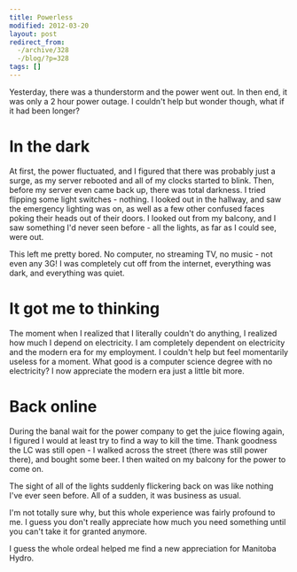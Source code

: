 ```yaml
---
title: Powerless
modified: 2012-03-20
layout: post
redirect_from:
  -/archive/328
  -/blog/?p=328
tags: []
---
```



Yesterday, there was a thunderstorm and the power went out. In then end, it was only a 2 hour power outage. I couldn't help but wonder though, what if it had been longer?

In the dark
===========

At first, the power fluctuated, and I figured that there was probably just a surge, as my server rebooted and all of my clocks started to blink. Then, before my server even came back up, there was total darkness. I tried flipping some light switches - nothing. I looked out in the hallway, and saw the emergency lighting was on, as well as a few other confused faces poking their heads out of their doors. I looked out from my balcony, and I saw something I'd never seen before - all the lights, as far as I could see, were out.

This left me pretty bored. No computer, no streaming TV, no music - not even any 3G! I was completely cut off from the internet, everything was dark, and everything was quiet.

It got me to thinking
=====================

The moment when I realized that I literally couldn't do anything, I realized how much I depend on electricity. I am completely dependent on electricity and the modern era for my employment. I couldn't help but feel momentarily useless for a moment. What good is a computer science degree with no electricity? I now appreciate the modern era just a little bit more.

Back online
===========

During the banal wait for the power company to get the juice flowing again, I figured I would at least try to find a way to kill the time. Thank goodness the LC was still open - I walked across the street (there was still power there), and bought some beer. I then waited on my balcony for the power to come on.

The sight of all of the lights suddenly flickering back on was like nothing I've ever seen before. All of a sudden, it was business as usual.

I'm not totally sure why, but this whole experience was fairly profound to me. I guess you don't really appreciate how much you need something until you can't take it for granted anymore.

I guess the whole ordeal helped me find a new appreciation for Manitoba Hydro.
